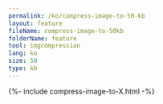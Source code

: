 ```yaml
---
permalink: /ko/compress-image-to-50-kb
layout: feature
fileName: compress-image-to-50kb
folderName: feature
tool: imgcompression
lang: ko
size: 50
type: kb
---
```


{%- include compress-image-to-X.html -%}
